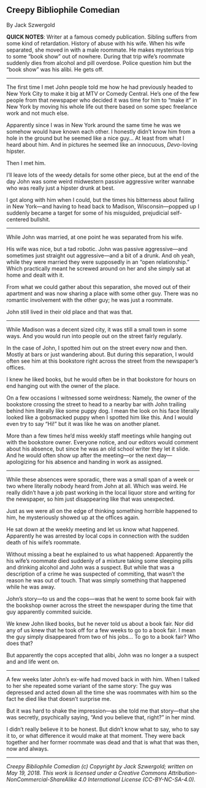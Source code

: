 ## Creepy Bibliophile Comedian

By Jack Szwergold

**QUICK NOTES**: Writer at a famous comedy publication. Sibling suffers from some kind of retardation. History of abuse with his wife. When his wife separated, she moved in with a male roommate. He makes mysterious trip to some “book show” out of nowhere. During that trip wife’s roommate suddenly dies from alcohol and pill overdose. Police question him but the “book show” was his alibi. He gets off.

***

The first time I met John people told me how he had previously headed to New York City to make it big at MTV or Comedy Central. He’s one of the few people from that newspaper who decided it was time for him to “make it” in New York by moving his whole life out there based on some spec freelance work and not much else.

Apparently since I was in New York around the same time he was we somehow would have known each other. I honestly didn’t know him from a hole in the ground but he seemed like a nice guy… At least from what I heard about him. And in pictures he seemed like an innocuous, *Devo*-loving hipster.

Then I met him.

I’ll leave lots of the weedy details for some other piece, but at the end of the day John was some weird midwestern passive aggressive writer wannabe who was really just a hipster drunk at best.

I got along with him when I could, but the times his bitterness about failing in New York—and having to head back to Madison, Wisconsin—popped up I suddenly became a target for some of his misguided, prejudicial self-centered bullshit.

***

While John was married, at one point he was separated from his wife.

His wife was nice, but a tad robotic. John was passive aggressive—and sometimes just straight out aggressive—and a bit of a drunk. And oh yeah, while they were married they were supposedly in an “open relationship.” Which practically meant he screwed around on her and she simply sat at home and dealt with it.

From what we could gather about this separation, she moved out of their apartment and was now sharing a place with some other guy. There was no romantic involvement with the other guy; he was just a roommate.

John still lived in their old place and that was that.

***

While Madison was a decent sized city, it was still a small town in some ways. And you would run into people out on the street fairly regularly.

In the case of John, I spotted him out on the street every now and then. Mostly at bars or just wandering about. But during this separation, I would often see him at this bookstore right across the street from the newspaper’s offices.

I knew he liked books, but he would often be in that bookstore for hours on end hanging out with the owner of the place.

On a few occasions I witnessed some weirdness: Namely, the owner of the bookstore crossing the street to head to a nearby bar with John trailing behind him literally like some puppy dog. I mean the look on his face literally looked like a gobsmacked puppy when I spotted him like this. And I would even try to say “Hi!” but it was like he was on another planet.

More than a few times he’d miss weekly staff meetings while hanging out with the bookstore owner. Everyone notice, and our editors would comment about his absence, but since he was an old school writer they let it slide. And he would often show up after the meeting—or the next day—apologizing for his absence and handing in work as assigned.

***

While these absences were sporadic, there was a small span of a week or two where literally nobody heard from John at all. Which was weird. He really didn’t have a job past working in the local liquor store and writing for the newspaper, so him just disappearing like that was unexpected.

Just as we were all on the edge of thinking something horrible happened to him, he mysteriously showed up at the offices again.

He sat down at the weekly meeting and let us know what happened. Apparently he was arrested by local cops in connection with the sudden death of his wife’s roommate.

Without missing a beat he explained to us what happened: Apparently the his wife’s roommate died suddenly of a mixture taking some sleeping pills and drinking alcohol and John was a suspect. But while that was a description of a crime he was suspected of commiting, that wasn’t the reason he was out of touch. That was simply something that happened while he was away.

John’s story—to us and the cops—was that he went to some book fair with the bookshop owner across the street the newspaper during the time that guy apparently commited suicide.

We knew John liked books, but he never told us about a book fair. Nor did any of us knew that he took off for a few weeks to go to a book fair. I mean the guy simply disappeared from two of his jobs… To go to a book fair? Who does that?

But apparently the cops accepted that alibi, John was no longer a a suspect and and life went on.

***

A few weeks later John’s ex-wife had moved back in with him. When I talked to her she repeated some variant of the same story: The guy was depressed and acted down all the time she was roommates with him so the fact he died like that doesn’t surprise me.

But it was hard to shake the impression—as she told me that story—that she was secretly, psychically saying, “And you believe that, right?” in her mind.

I didn’t really believe it to be honest. But didn’t know what to say, who to say it to, or what difference it would make at that moment. They were back together and her former roommate was dead and that is what that was then, now and always.

***

*Creepy Bibliophile Comedian (c) Copyright by Jack Szwergold; written on May 19, 2018. This work is licensed under a Creative Commons Attribution-NonCommercial-ShareAlike 4.0 International License (CC-BY-NC-SA-4.0).*